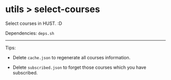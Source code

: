 # utils > select-courses

Select courses in HUST. :D

Dependencies: `deps.sh`

---

Tips:

* Delete `cache.json` to regenerate all courses information.

* Delete `subscribed.json` to forget those courses which you have subscribed.
